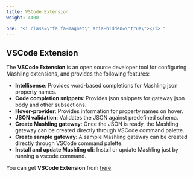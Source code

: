```yaml
---
title: VSCode Extension
weight: 4400

pre: "<i class=\"fa fa-magnet\" aria-hidden=\"true\"></i> "
---
```


## VSCode Extension

The **VSCode Extension** is an open source developer tool for configuring Mashling extensions, and provides the following features:

* **Intellisense**: Provides word-based completions for Mashling json property names.
* **Code completion snippets**: Provides json snippets for gateway json body and other subsections.
* **Hover-provider**: Provides information for property names on hover.
* **JSON validation**: Validates the JSON against predefined schema.
* **Create Mashling gateway**: Once the JSON is ready, the Mashling gateway can be created directly through VSCode command palette.
* **Create sample gateway**: A sample Mashling gateway can be created directly through VSCode command palette.
* **Install and update Mashling cli**: Install or update Mashling just by running a vscode command.

You can get **VSCode Extension** from [here](https://github.com/TIBCOSoftware/vscode-extension-mashling).